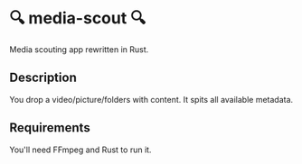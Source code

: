 # 🔍 media-scout 🔍
Media scouting app rewritten in Rust. 

## Description
You drop a video/picture/folders with content. It spits all available metadata.

## Requirements
You'll need FFmpeg and Rust to run it.
